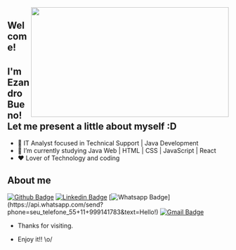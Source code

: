 <img align="right" width="450" height="250" src="https://deviniciative.files.wordpress.com/2019/08/java_binary_code_gears_programming_coding_development_by_bluebay2014_gettyimages-1040871468_2400x1600-100795798-large.3x2.jpg">

## Welcome!

## I'm Ezandro Bueno! Let me present a little about myself :D
- 🔭 IT Analyst focused in Technical Support | Java Development
- 🌱 I’m currently studying Java Web | HTML | CSS | JavaScript | React
- :heart: Lover of Technology and coding

## About me 
[![Github Badge](https://img.shields.io/badge/-Github-000?style=flat-square&logo=Github&logoColor=white&link=link_do_seu_perfil_no_github)](https://github.com/ezbueno)
[![Linkedin Badge](https://img.shields.io/badge/-LinkedIn-blue?style=flat-square&logo=Linkedin&logoColor=white&link=link_do_seu_perfil_no_linkedin)](https://www.linkedin.com/in/ezandro-bueno-776aab192/)
[![Whatsapp Badge](https://img.shields.io/badge/-Whatsapp-4CA143?style=flat-square&labelColor=4CA143&logo=whatsapp&logoColor=white&link=https://api.whatsapp.com/send?phone=seu_telefone_55+11+999141783&text=Hello!)](https://api.whatsapp.com/send?phone=seu_telefone_55+11+999141783&text=Hello!)
[![Gmail Badge](https://img.shields.io/badge/-Gmail-c14438?style=flat-square&logo=Gmail&logoColor=white&link=mailto:seu_email)](mailto:ezandro.bueno@gmail.com)

- Thanks for visiting. 

- Enjoy it!! \o/


